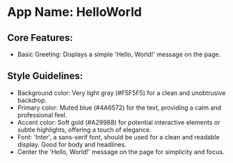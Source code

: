 # **App Name**: HelloWorld

## Core Features:

- Basic Greeting: Displays a simple 'Hello, World!' message on the page.

## Style Guidelines:

- Background color: Very light gray (#F5F5F5) for a clean and unobtrusive backdrop.
- Primary color: Muted blue (#4A6572) for the text, providing a calm and professional feel.
- Accent color: Soft gold (#A29988) for potential interactive elements or subtle highlights, offering a touch of elegance.
- Font: 'Inter', a sans-serif font, should be used for a clean and readable display. Good for body and headlines.
- Center the 'Hello, World!' message on the page for simplicity and focus.